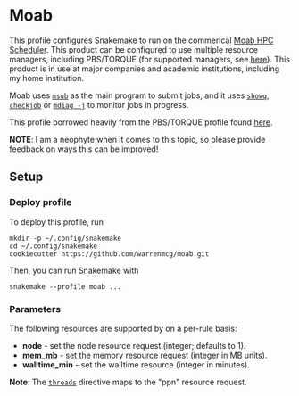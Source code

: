 # Moab

This profile configures Snakemake to run on the commerical [Moab HPC Scheduler](http://www.adaptivecomputing.com/moab-hpc-basic-edition/). This
product can be configured to use multiple resource managers, including PBS/TORQUE (for supported managers, see
[here](http://docs.adaptivecomputing.com/mwm/7-2-9/Content/topics/resourceManagers/rmconfiguration.html#types)). This product is in use at
major companies and academic institutions, including my home institution.

Moab uses [`msub`](http://docs.adaptivecomputing.com/maui/commands/msub.php) as the main program to submit jobs,
and it uses [`showq`](http://docs.adaptivecomputing.com/maui/commands/showq.php),
[`checkjob`](http://docs.adaptivecomputing.com/maui/commands/checkjob.php) or
[`mdiag -j`](http://docs.adaptivecomputing.com/maui/commands/mdiag-jobs.php) to monitor jobs in progress.

This profile borrowed heavily from the PBS/TORQUE profile found [here](https://github.com/Snakemake-Profiles/pbs-torque).

**NOTE**: I am a neophyte when it comes to this topic, so please provide feedback on ways this can be improved!

## Setup

### Deploy profile

To deploy this profile, run

    mkdir -p ~/.config/snakemake
    cd ~/.config/snakemake
    cookiecutter https://github.com/warrenmcg/moab.git

Then, you can run Snakemake with

    snakemake --profile moab ...


### Parameters

The following resources are supported by on a per-rule basis:

+ **node** - set the node resource request (integer; defaults to 1).
+ **mem_mb** - set the memory resource request (integer in MB units).
+ **walltime_min** - set the walltime resource (integer in minutes).

**Note**: The [`threads`](https://snakemake.readthedocs.io/en/stable/snakefiles/rules.html#threads)
directive maps to the "ppn" resource request.
